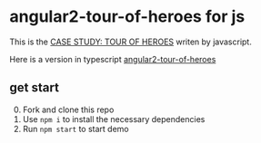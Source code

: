 # angular2-tour-of-heroes for js 

This is the [CASE STUDY: TOUR OF HEROES](https://angular.io/docs/ts/latest/tutorial/) writen by javascript.

Here is a version in typescript  [angular2-tour-of-heroes](https://github.com/johnpapa/angular2-tour-of-heroes)

## get start 
 
 0. Fork and clone this repo
 1. Use `npm i` to install the necessary dependencies
 2. Run `npm start` to start demo